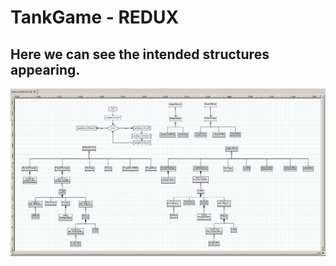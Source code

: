 TankGame - REDUX
====================
Here we can see the intended structures appearing.
-----------
![logo](https://github.com/Hibchibbler/TankGame/blob/master/master_architecture.png)
